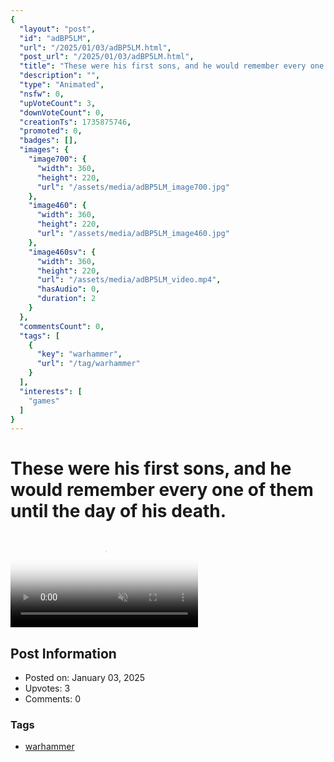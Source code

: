 ```yaml
---
{
  "layout": "post",
  "id": "adBP5LM",
  "url": "/2025/01/03/adBP5LM.html",
  "post_url": "/2025/01/03/adBP5LM.html",
  "title": "These were his first sons, and he would remember every one of them until the day of his death.",
  "description": "",
  "type": "Animated",
  "nsfw": 0,
  "upVoteCount": 3,
  "downVoteCount": 0,
  "creationTs": 1735875746,
  "promoted": 0,
  "badges": [],
  "images": {
    "image700": {
      "width": 360,
      "height": 220,
      "url": "/assets/media/adBP5LM_image700.jpg"
    },
    "image460": {
      "width": 360,
      "height": 220,
      "url": "/assets/media/adBP5LM_image460.jpg"
    },
    "image460sv": {
      "width": 360,
      "height": 220,
      "url": "/assets/media/adBP5LM_video.mp4",
      "hasAudio": 0,
      "duration": 2
    }
  },
  "commentsCount": 0,
  "tags": [
    {
      "key": "warhammer",
      "url": "/tag/warhammer"
    }
  ],
  "interests": [
    "games"
  ]
}
---
```


# These were his first sons, and he would remember every one of them until the day of his death.

<video controls playsinline loop muted poster="/assets/media/adBP5LM_image460.jpg">
  <source src="/assets/media/adBP5LM_video.mp4" type="video/mp4">
  Your browser does not support the video tag.
</video>

## Post Information

- Posted on: January 03, 2025
- Upvotes: 3
- Comments: 0

### Tags

- [warhammer](/tag/warhammer)
